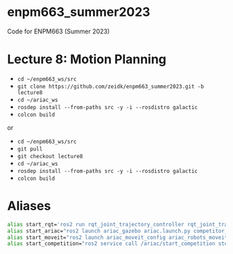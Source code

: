 # enpm663_summer2023
Code for ENPM663 (Summer 2023)

# Lecture 8: Motion Planning

- `cd ~/enpm663_ws/src`
- `git clone https://github.com/zeidk/enpm663_summer2023.git -b lecture8` 
- `cd ~/ariac_ws`
- `rosdep install --from-paths src -y -i --rosdistro galactic`
- `colcon build`


or 

- `cd ~/enpm663_ws/src`
- `git pull`
- `git checkout lecture8`
- `cd ~/ariac_ws`
- `rosdep install --from-paths src -y -i --rosdistro galactic`
- `colcon build`

# Aliases

```bash
alias start_rqt='ros2 run rqt_joint_trajectory_controller rqt_joint_trajectory_controller --force-discover'
alias start_ariac="ros2 launch ariac_gazebo ariac.launch.py competitor_pkg:=moveit_demo"
alias start_moveit="ros2 launch ariac_moveit_config ariac_robots_moveit.launch.py"
alias start_competition="ros2 service call /ariac/start_competition std_srvs/srv/Trigger"
```
